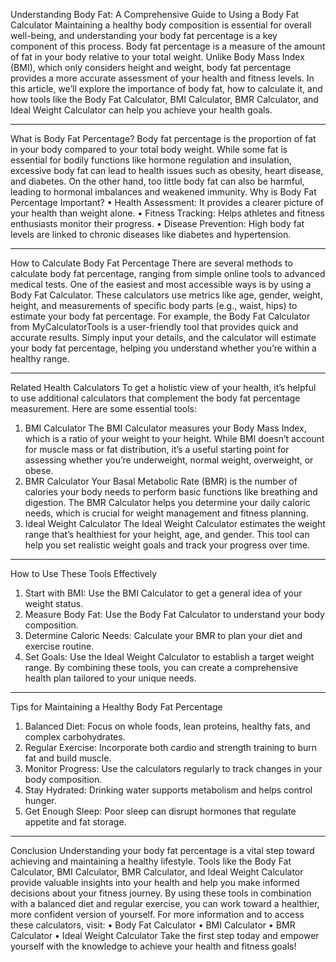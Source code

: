 Understanding Body Fat: A Comprehensive Guide to Using a Body Fat Calculator
Maintaining a healthy body composition is essential for overall well-being, and understanding your body fat percentage is a key component of this process. Body fat percentage is a measure of the amount of fat in your body relative to your total weight. Unlike Body Mass Index (BMI), which only considers height and weight, body fat percentage provides a more accurate assessment of your health and fitness levels. In this article, we’ll explore the importance of body fat, how to calculate it, and how tools like the Body Fat Calculator, BMI Calculator, BMR Calculator, and Ideal Weight Calculator can help you achieve your health goals.

 
________________________________________
What is Body Fat Percentage?
Body fat percentage is the proportion of fat in your body compared to your total body weight. While some fat is essential for bodily functions like hormone regulation and insulation, excessive body fat can lead to health issues such as obesity, heart disease, and diabetes. On the other hand, too little body fat can also be harmful, leading to hormonal imbalances and weakened immunity.
Why is Body Fat Percentage Important?
•	Health Assessment: It provides a clearer picture of your health than weight alone.
•	Fitness Tracking: Helps athletes and fitness enthusiasts monitor their progress.
•	Disease Prevention: High body fat levels are linked to chronic diseases like diabetes and hypertension.
________________________________________
How to Calculate Body Fat Percentage
There are several methods to calculate body fat percentage, ranging from simple online tools to advanced medical tests. One of the easiest and most accessible ways is by using a Body Fat Calculator. These calculators use metrics like age, gender, weight, height, and measurements of specific body parts (e.g., waist, hips) to estimate your body fat percentage.
For example, the Body Fat Calculator from MyCalculatorTools is a user-friendly tool that provides quick and accurate results. Simply input your details, and the calculator will estimate your body fat percentage, helping you understand whether you’re within a healthy range.
________________________________________
Related Health Calculators
To get a holistic view of your health, it’s helpful to use additional calculators that complement the body fat percentage measurement. Here are some essential tools:
1. BMI Calculator
The BMI Calculator measures your Body Mass Index, which is a ratio of your weight to your height. While BMI doesn’t account for muscle mass or fat distribution, it’s a useful starting point for assessing whether you’re underweight, normal weight, overweight, or obese.
2. BMR Calculator
Your Basal Metabolic Rate (BMR) is the number of calories your body needs to perform basic functions like breathing and digestion. The BMR Calculator helps you determine your daily caloric needs, which is crucial for weight management and fitness planning.
3. Ideal Weight Calculator
The Ideal Weight Calculator estimates the weight range that’s healthiest for your height, age, and gender. This tool can help you set realistic weight goals and track your progress over time.
________________________________________
How to Use These Tools Effectively
1.	Start with BMI: Use the BMI Calculator to get a general idea of your weight status.
2.	Measure Body Fat: Use the Body Fat Calculator to understand your body composition.
3.	Determine Caloric Needs: Calculate your BMR to plan your diet and exercise routine.
4.	Set Goals: Use the Ideal Weight Calculator to establish a target weight range.
By combining these tools, you can create a comprehensive health plan tailored to your unique needs.
________________________________________
Tips for Maintaining a Healthy Body Fat Percentage
1.	Balanced Diet: Focus on whole foods, lean proteins, healthy fats, and complex carbohydrates.
2.	Regular Exercise: Incorporate both cardio and strength training to burn fat and build muscle.
3.	Monitor Progress: Use the calculators regularly to track changes in your body composition.
4.	Stay Hydrated: Drinking water supports metabolism and helps control hunger.
5.	Get Enough Sleep: Poor sleep can disrupt hormones that regulate appetite and fat storage.
________________________________________
Conclusion
Understanding your body fat percentage is a vital step toward achieving and maintaining a healthy lifestyle. Tools like the Body Fat Calculator, BMI Calculator, BMR Calculator, and Ideal Weight Calculator provide valuable insights into your health and help you make informed decisions about your fitness journey. By using these tools in combination with a balanced diet and regular exercise, you can work toward a healthier, more confident version of yourself.
For more information and to access these calculators, visit:
•	Body Fat Calculator
•	BMI Calculator
•	BMR Calculator
•	Ideal Weight Calculator
Take the first step today and empower yourself with the knowledge to achieve your health and fitness goals!

